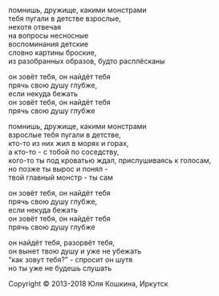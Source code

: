 помнишь, дружище, какими монстрами  
тебя пугали в детстве взрослые,  
нехотя отвечая   
на вопросы несносные  
воспоминания детские   
словно картины броские,  
из разобранных образов, будто расплёсканы  

он зовёт тебя, он найдёт тебя  
прячь свою душу глубже,   
если некуда бежать  
он зовёт тебя, он найдёт тебя  
прячь свою душу глубже  

помнишь, дружище, какими монстрами   
взрослые тебя пугали в детстве,  
кто-то из них жил в морях и горах,  
а кто-то - с тобой по соседству,  
кого-то ты под кроватью ждал, прислушиваясь к голосам,  
но позже ты вырос и понял -   
твой главный монстр - ты сам   

он зовёт тебя, он найдёт тебя  
прячь свою душу глубже,   
если некуда бежать  
он зовёт тебя, он найдёт тебя  
прячь свою душу глубже  

он найдёт тебя, разорвёт тебя,  
он вынет твою душу и уже не убежать  
“как зовут тебя?” - спросит он шутя  
но ты уже не будешь слушать    

Copyright © 2013-2018 Юля Кошкина, Иркутск
